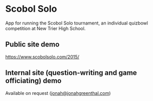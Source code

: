 # Scobol Solo
App for running the Scobol Solo tournament, an individual quizbowl competition at New Trier High School.

## Public site demo
https://www.scobolsolo.com/2015/

## Internal site (question-writing and game officiating) demo
Available on request (jonah@jonahgreenthal.com)
